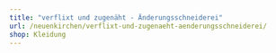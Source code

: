 ```yaml
---
title: "verflixt und zugenäht - Änderungsschneiderei"
url: /neuenkirchen/verflixt-und-zugenaeht-aenderungsschneiderei/
shop: Kleidung
---
```

